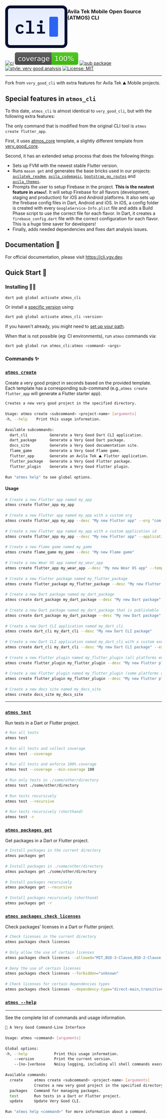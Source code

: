 [<img src="https://raw.githubusercontent.com/VeryGoodOpenSource/very_good_cli/main/site/static/img/cli_icon.svg" align="left" />](https://cli.vgv.dev/)

### Avila Tek Mobile Open Source (ATMOS) CLI
<br clear="left"/>

[![ci][ci_badge]][ci_link]
[![coverage][coverage_badge]][ci_link]
[![pub package][pub_badge]][pub_link]
[![style: very good analysis][very_good_analysis_badge]][very_good_analysis_link]
[![License: MIT][license_badge]][license_link]

---

Fork from `very_good_cli` with extra features for Avila Tek ⛰️ Mobile projects.


## Special features in `atmos_cli`

To this date, `atmos_cli` is almost identical to `very_good_cli`, but with the following extra features:

The only command that is modified from the original CLI tool is `atmos create flutter_app`.

First, it uses [atmos_core](https://github.com/andrespd99/atmos_templates/tree/main/atmos_core) template, a slightly different template from [very_good_core](https://github.com/VeryGoodOpenSource/very_good_templates/tree/main/very_good_core).

Second, it has an extended setup process that does the following things:
- Sets up FVM with the newest stable Flutter version.
- Runs `mason get` and generates the base bricks used in our projects: [`avilatek_readme`](https://brickhub.dev/bricks/avilatek_readme/0.1.0), [`avila_codemagic`](https://brickhub.dev/bricks/avila_codemagic/0.1.0), [`bootstrap_go_routes`](https://brickhub.dev/bricks/bootstrap_go_routes/0.1.1) and [`avila_themes`](https://brickhub.dev/bricks/avila_themes/0.1.0).
- Prompts the user to setup Firebase in the project. **This is the neatest feature in `atmos`!**. It will setup Firebase for all flavors (development, staging and production) for iOS and Android platforms. It also sets up the firebase config files in Dart, Android and iOS. In iOS, a config folder is created with every `GoogleService-Info.plist` file and adds a Build Phase script to use the correct file for each flavor. In Dart, it creates a `firebase_config.dart` file with the correct configuration for each flavor. This is a huge time saver for developers!
- Finally, adds needed dependencies and fixes dart analysis issues.


## Documentation 📝

For official documentation, please visit https://cli.vgv.dev.

## Quick Start 🚀

### Installing 🧑‍💻

```**sh**
dart pub global activate atmos_cli
```

Or install a [specific version](https://pub.dev/packages/very_good_cli/versions) using:

```sh
dart pub global activate atmos_cli <version>
```

If you haven't already, you might need to [set up your path][path_setup_link].

When that is not possible (eg: CI environments), run `atmos` commands via:

```sh
dart pub global run atmos_cli:atmos <command> <args>
```

### Commands ✨

### [`atmos create`](https://cli.vgv.dev/docs/category/templates)

Create a very good project in seconds based on the provided template. Each template has a corresponding sub-command (e.g.,`atmos create flutter_app` will generate a Flutter starter app).


```sh
Creates a new very good project in the specified directory.

Usage: atmos create <subcommand> <project-name> [arguments]
-h, --help    Print this usage information.

Available subcommands:
  dart_cli          Generate a Very Good Dart CLI application.
  dart_package      Generate a Very Good Dart package.
  docs_site         Generate a Very Good documentation site.
  flame_game        Generate a Very Good Flame game.
  flutter_app       Generate an Avila Tek ⛰️ Flutter application.
  flutter_package   Generate a Very Good Flutter package.
  flutter_plugin    Generate a Very Good Flutter plugin.

Run "atmos help" to see global options.
```

#### Usage

```sh
# Create a new Flutter app named my_app
atmos create flutter_app my_app

# Create a new Flutter app named my_app with a custom org
atmos create flutter_app my_app --desc "My new Flutter app" --org "com.custom.org"

# Create a new Flutter app named my_app with a custom application id
atmos create flutter_app my_app --desc "My new Flutter app" --application-id "com.custom.app.id"

# Create a new Flame game named my_game
atmos create flame_game my_game --desc "My new Flame game"

# Create a new Wear OS app named my_wear_app
atmos create flutter_app my_wear_app --desc "My new Wear OS app" --template wear

# Create a new Flutter package named my_flutter_package
atmos create flutter_package my_flutter_package --desc "My new Flutter package"

# Create a new Dart package named my_dart_package
atmos create dart_package my_dart_package --desc "My new Dart package"

# Create a new Dart package named my_dart_package that is publishable
atmos create dart_package my_dart_package --desc "My new Dart package" --publishable

# Create a new Dart CLI application named my_dart_cli
atmos create dart_cli my_dart_cli --desc "My new Dart CLI package"

# Create a new Dart CLI application named my_dart_cli with a custom executable name
atmos create dart_cli my_dart_cli --desc "My new Dart CLI package" --executable-name my_executable_name

# Create a new Flutter plugin named my_flutter_plugin (all platforms enabled)
atmos create flutter_plugin my_flutter_plugin --desc "My new Flutter plugin"

# Create a new Flutter plugin named my_flutter_plugin (some platforms only)
atmos create flutter_plugin my_flutter_plugin --desc "My new Flutter plugin" --platforms android,ios,macos

# Create a new docs site named my_docs_site
atmos create docs_site my_docs_site

```

---

### [`atmos test`](https://cli.vgv.dev/docs/commands/test)

Run tests in a Dart or Flutter project.

```sh
# Run all tests
atmos test

# Run all tests and collect coverage
atmos test --coverage

# Run all tests and enforce 100% coverage
atmos test --coverage --min-coverage 100

# Run only tests in ./some/other/directory
atmos test ./some/other/directory

# Run tests recursively
atmos test --recursive

# Run tests recursively (shorthand)
atmos test -r
```

### [`atmos packages get`](https://cli.vgv.dev/docs/commands/get_pkgs)

Get packages in a Dart or Flutter project.

```sh
# Install packages in the current directory
atmos packages get

# Install packages in ./some/other/directory
atmos packages get ./some/other/directory

# Install packages recursively
atmos packages get --recursive

# Install packages recursively (shorthand)
atmos packages get -r
```

### [`atmos packages check licenses`](https://cli.vgv.dev/docs/commands/check_licenses)

Check packages' licenses in a Dart or Flutter project.

```sh
# Check licenses in the current directory
atmos packages check licenses

# Only allow the use of certain licenses
atmos packages check licenses --allowed="MIT,BSD-3-Clause,BSD-2-Clause,Apache-2.0"

# Deny the use of certain licenses
atmos packages check licenses --forbidden="unknown"

# Check licenses for certain dependencies types
atmos packages check licenses --dependency-type="direct-main,transitive"
```

### [`atmos --help`](https://cli.vgv.dev/docs/overview)
****
See the complete list of commands and usage information.

```sh
🦄 A Very Good Command-Line Interface

Usage: atmos <command> [arguments]

Global options:
-h, --help            Print this usage information.
    --version         Print the current version.
    --[no-]verbose    Noisy logging, including all shell commands executed.

Available commands:
  create     atmos create <subcommand> <project-name> [arguments]
             Creates a new very good project in the specified directory.
  packages   Command for managing packages.
  test       Run tests in a Dart or Flutter project.
  update     Update Very Good CLI.

Run "atmos help <command>" for more information about a command.
```

[bloc_link]: https://bloclibrary.dev
[ci_badge]: https://github.com/VeryGoodOpenSource/very_good_cli/workflows/very_good_cli/badge.svg
[ci_link]: https://github.com/VeryGoodOpenSource/very_good_cli/actions
[coverage_badge]: https://raw.githubusercontent.com/VeryGoodOpenSource/very_good_cli/main/coverage_badge.svg
[flutter_cross_platform_link]: https://flutter.dev/docs/development/tools/sdk/release-notes/supported-platforms
[flutter_flavors_link]: https://flutter.dev/docs/deployment/flavors
[github_actions_link]: https://github.com/features/actions
[internationalization_link]: https://flutter.dev/docs/development/accessibility-and-localization/internationalization
[license_badge]: https://img.shields.io/badge/license-MIT-blue.svg
[license_link]: https://opensource.org/licenses/MIT
[cli_logo_icon]: https://raw.githubusercontent.com/VeryGoodOpenSource/very_good_cli/main/site/static/img/cli_icon.svg
[logging_link]: https://api.flutter.dev/flutter/dart-developer/log.html
[null_safety_link]: https://flutter.dev/docs/null-safety
[pub_badge]: https://img.shields.io/pub/v/very_good_cli.svg
[pub_link]: https://pub.dartlang.org/packages/very_good_cli
[testing_link]: https://flutter.dev/docs/testing
[very_good_analysis_badge]: https://img.shields.io/badge/style-very_good_analysis-B22C89.svg
[very_good_analysis_link]: https://pub.dev/packages/very_good_analysis
[very_good_core_link]: site/docs/templates/core.md
[new_syntax_link]: site/docs/resources/syntax_changes_in_0_10_0.md
[very_good_ventures_link]: https://verygood.ventures
[path_setup_link]: https://dart.dev/tools/pub/cmd/pub-global#running-a-script-from-your-path
